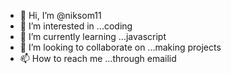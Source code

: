 - 👋 Hi, I’m @niksom11
- 👀 I’m interested in ...coding
- 🌱 I’m currently learning ...javascript
- 💞️ I’m looking to collaborate on ...making projects
- 📫 How to reach me ...through emailid

<!---
niksom11/niksom11 is a ✨ special ✨ repository because its `README.md` (this file) appears on your GitHub profile.
You can click the Preview link to take a look at your changes.
--->
